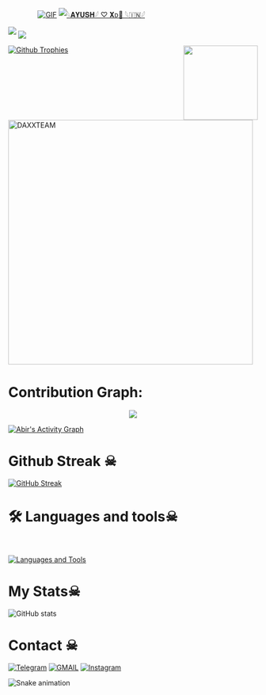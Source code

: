 ㅤ ㅤ ㅤㅤ[![GIF](https://github.com/DAXXTEAM/DAXXTEAM/blob/main/DAXXTEAM.gif)](https://github.com/DAXXTEAM)
   [![𓆩𝐀𝐘𝐔𝐒𝐇𓆪 ♡ 𝐗ᴅ🪽 𓆩🇮🇳𓆪](https://github-stats-alpha.vercel.app/api?username=Ayushjha9988 "AYUSHXD")](https://github-stats-alpha.vercel.app/api?username=Ayushjha9988 "AYUSH XD")
                                                          
  
<img src="https://readme-typing-svg.herokuapp.com?color=00FF00&width=420&lines=🌿+WLC+TO+MY+PROFILE+🥀+🪽">


<!--
Ayushjha9988/Ayu-x- is a ✨ _special_ ✨ repository because its README.md (this file) appears on your GitHub profile.



<p align="center">
    <b>ᴠɪsɪᴛᴏʀs</b><br>
 -->    <img align="middle" src="https://profile-counter.glitch.me/DAXXTEAM/count.svg" />
</p>
<!---
Ayushjha9988/Evo-x- is a ✨ special ✨ repository because its README.md (this file) appears on your GitHub profile.
You can click the Preview link to take a look at your changes.
--->
<img align="right" height="150" src="https://i.imgflip.com/65efzo.gif"  />








  [![Github Trophies](https://github-profile-trophy.vercel.app/?username=Ayushjha9988&theme=transparent&no-bg=true&margin-w=15&margin-h=10&row=1&column=6&count_private=true)](https://t.me/DISTROYERx7)
  

<p><img width="494" align="center" src="https://github-readme-stats.vercel.app/api/top-langs?username=Ayushjha9988&show_icons=true&locale=en&layout=compact" alt="DAXXTEAM" /></p>

# Contribution Graph:


<p align="center">
  <a href="https://github.com/Ayushjha9988">
    <img src="https://github-readme-streak-stats.herokuapp.com/?user=Ayushjha9988#version3"/>
  </a>
</p>
<a href="https://github.com/"><img alt="Abir's Activity Graph" src="https://ghactivity.mrayush.me/graph?username=golujha9936&bg_color=1F222E&color=F8D866&line=F85D7F&point=FFFFFF&hide_border=true" /></a>



# Github Streak ☠︎︎

  [![GitHub Streak](https://streak-stats.demolab.com?user=Ayushjha9988&theme=radical&border_radius=5&date_format=j%20M%5B%20Y%5D&fire=FF8100)](https://t.me/DISTROYERx7)

# 🛠️ Languages and tools☠︎︎
</br>

[![Languages and Tools](https://skillicons.dev/icons?i=androidstudio,bash,vscode,docker,git,github,linux,heroku,arduino,redis,mongodb,java,html,py,c,ts,js,deno,flutter,fastapi&perline=10)](https://t.me/DISTROYERx7)



# My Stats☠︎︎
![ GitHub stats](https://github-readme-stats.vercel.app/api?username=Ayushjha9988&show_icons=true&theme=radical)

# Contact ☠︎︎
<a href="https://t.me/DISTROYERx7"><img title="Telegram" src="https://img.shields.io/badge/Telegram-%23000000.svg?&style=for-the-badge&logo=telegram&logoColor=61DAFB"></a>
<a href="https://mail.google.com/mail/?view=cm&fs=1&to=ayushdbgkyp17@gmail.com"><img title="GMAIL" src="https://img.shields.io/badge/Gmail-D14836?style=for-the-badge&logo=gmail&logoColor=white"></a>
<a href="https://instagram.com/distroyerx7"><img title="Instagram" src="https://img.shields.io/badge/instagram-%23E4405F.svg?&style=for-the-badge&logo=instagram&logoColor=white"></a>

<img src="https://raw.githubusercontent.com/maurodesouza/maurodesouza/output/snake.svg" alt="Snake animation" />


